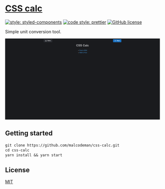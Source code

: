 # [CSS calc](https://csscalc.surge.sh/)

[![style: styled-components](https://img.shields.io/badge/style-%F0%9F%92%85%20styled--components-orange.svg?colorB=daa357&colorA=db748e)](https://github.com/styled-components/styled-components)
[![code style: prettier](https://img.shields.io/badge/code_style-prettier-ff69b4.svg)](https://github.com/prettier/prettier)
[![GitHub license](https://img.shields.io/badge/license-MIT-blue.svg)](https://github.com/malcodeman/css-calc/blob/master/LICENSE)

Simple unit conversion tool.

![Screenshot](readme/screenshot.png)

## Getting started

```
git clone https://github.com/malcodeman/css-calc.git
cd css-calc
yarn install && yarn start
```

## License

[MIT](./LICENSE)
